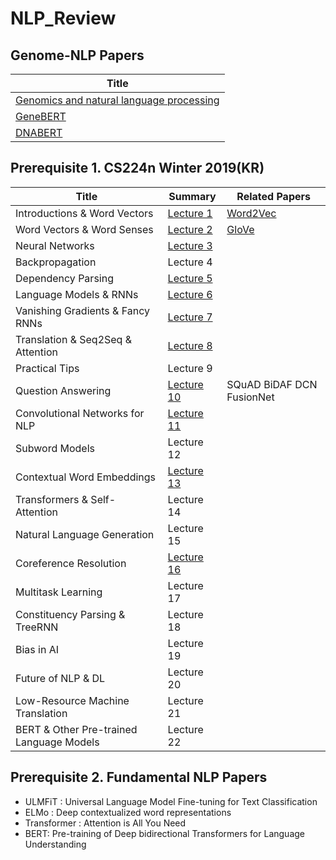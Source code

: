 # NLP_Review

## Genome-NLP Papers
|Title|
|---|
|[Genomics and natural language processing](https://www.nature.com/articles/nrg861)|
|[GeneBERT](https://github.com/ZovcIfzm/GeneBERT)|
|[DNABERT](https://github.com/jerryji1993/DNABERT)|

## Prerequisite 1. CS224n Winter 2019(KR)
|Title|Summary|Related Papers|
|------|---|---|
|Introductions & Word Vectors|[Lecture 1](https://github.com/hahajjjun/NLP_Review/blob/main/Lecture%20Notes/Lecture%201/Lecture%201.md)|[Word2Vec](https://arxiv.org/abs/1301.3781)|
|Word Vectors & Word Senses|[Lecture 2](https://github.com/hahajjjun/NLP_Review/blob/main/Lecture%20Notes/Lecture%202/Lecture%202.md)|[GloVe](https://aclanthology.org/D14-1162.pdf)|
|Neural Networks|[Lecture 3](https://github.com/hahajjjun/NLP_Review/blob/main/Lecture%20Notes/Lecture%203/Lecture%203.md)||
|Backpropagation|Lecture 4||
|Dependency Parsing|[Lecture 5](https://github.com/hahajjjun/NLP_Review/blob/main/Lecture%20Notes/Lecture%205/Lecture%205.md)||
|Language Models & RNNs|[Lecture 6](https://github.com/hahajjjun/NLP_Review/blob/main/Lecture%20Notes/Lecture%206/Lecture%206.md)||
|Vanishing Gradients & Fancy RNNs|[Lecture 7](https://github.com/hahajjjun/NLP_Review/blob/main/Lecture%20Notes/Lecture%207/Lecture%207.md)||
|Translation & Seq2Seq & Attention|[Lecture 8](https://github.com/hahajjjun/NLP_Review/blob/main/Lecture%20Notes/Lecture%208/Lecture%208.md)||
|Practical Tips|Lecture 9||
|Question Answering |[Lecture 10](https://github.com/hahajjjun/NLP_Review/blob/main/Lecture%20Notes/Lecture%2010/Lecture%2010.md)|SQuAD BiDAF DCN FusionNet|
|Convolutional Networks for NLP|[Lecture 11](https://github.com/hahajjjun/NLP_Review/blob/main/Lecture%20Notes/Lecture%2011/Lecture%2011.md)||
|Subword Models|Lecture 12||
|Contextual Word Embeddings|[Lecture 13](https://github.com/hahajjjun/NLP_Review/blob/main/Lecture%20Notes/Lecture%2013/Lecture%2013.md)||
|Transformers & Self-Attention|Lecture 14||
|Natural Language Generation|Lecture 15||
|Coreference Resolution|[Lecture 16](https://github.com/hahajjjun/NLP_Review/blob/main/Lecture%20Notes/Lecture%2016/Lecture%2016.md)||
|Multitask Learning|Lecture 17||
|Constituency Parsing & TreeRNN|Lecture 18||
|Bias in AI|Lecture 19||
|Future of NLP & DL|Lecture 20||
|Low-Resource Machine Translation|Lecture 21||
|BERT & Other Pre-trained Language Models|Lecture 22||

## Prerequisite 2. Fundamental NLP Papers
- ULMFiT : Universal Language Model Fine-tuning for Text Classification
- ELMo : Deep contextualized word representations
- Transformer : Attention is All You Need
- BERT: Pre-training of Deep bidirectional Transformers for Language Understanding
